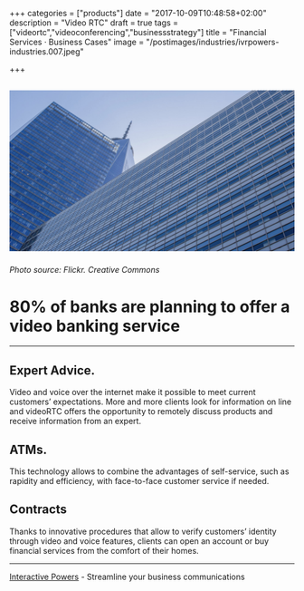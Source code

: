 +++
categories = ["products"]
date = "2017-10-09T10:48:58+02:00"
description = "Video RTC"
draft = true
tags = ["videortc","videoconferencing","businessstrategy"]
title = "Financial Services · Business Cases"
image = "/postimages/industries/ivrpowers-industries.007.jpeg"

+++

![bank building](/postimages/industries/ivrpowers-industries.007.jpeg)
-----------
###### Photo source: Flickr. Creative Commons

# 80% of banks are planning to offer a video banking service
---


## Expert Advice.

Video and voice over the internet make it possible to meet current customers’ expectations. More and more clients look for information on line and videoRTC offers the opportunity to remotely discuss products and receive information from an expert.


## ATMs.

This technology allows to combine the advantages of self-service, such as rapidity and efficiency, with face-to-face customer service if needed.


## Contracts
Thanks to innovative procedures that allow to verify customers’ identity through video and voice features, clients can open an account or buy financial services from the comfort of their homes.


---
[Interactive Powers](http://www.ivrpowers.com/) - Streamline your business communications



